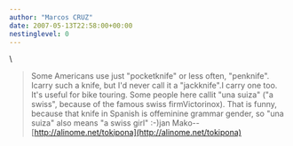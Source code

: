 ```yaml
---
author: "Marcos CRUZ"
date: 2007-05-13T22:58:00+00:00
nestinglevel: 0
---
```

\
> Some Americans use just "pocketknife" or less often, "penknife". Icarry
> such a knife, but I'd never call it a "jackknife".I carry one too. It's useful for bike touring. Some people here callit "una suiza" ("a swiss", because of the famous swiss firmVictorinox). That is funny, because that knife in Spanish is offeminine grammar gender, so "una suiza" also means "a swiss girl" :-)jan Mako--
[http://alinome.net/tokipona](http://alinome.net/tokipona)